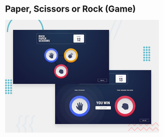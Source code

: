 # Paper, Scissors or Rock (Game)

![Design preview for the Paper, Scissors or Rock Game coding challenge](./design/desktop-preview.jpg)